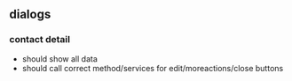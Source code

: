 
## dialogs
### contact detail
* should show all data
* should call correct method/services for edit/moreactions/close buttons


